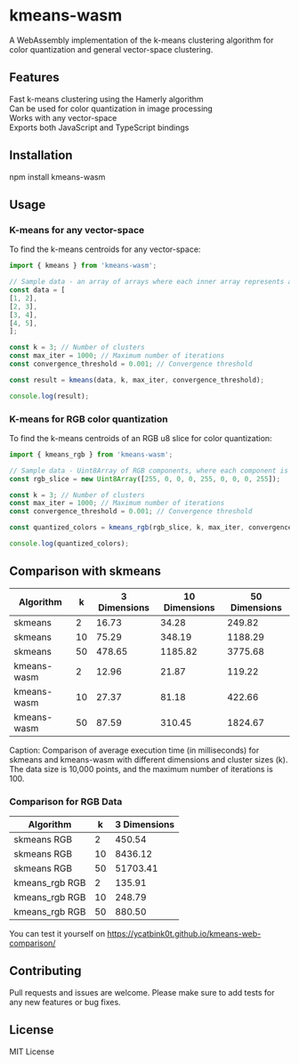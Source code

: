 # kmeans-wasm

A WebAssembly implementation of the k-means clustering algorithm for color quantization and general vector-space clustering.

## Features

Fast k-means clustering using the Hamerly algorithm  
Can be used for color quantization in image processing  
Works with any vector-space  
Exports both JavaScript and TypeScript bindings  

## Installation

 npm install kmeans-wasm

## Usage

### K-means for any vector-space

To find the k-means centroids for any vector-space:

```javascript
import { kmeans } from 'kmeans-wasm';

// Sample data - an array of arrays where each inner array represents a point in the vector-space
const data = [
[1, 2],
[2, 3],
[3, 4],
[4, 5],
];

const k = 3; // Number of clusters
const max_iter = 1000; // Maximum number of iterations
const convergence_threshold = 0.001; // Convergence threshold

const result = kmeans(data, k, max_iter, convergence_threshold);

console.log(result);
```

### K-means for RGB color quantization

To find the k-means centroids of an RGB u8 slice for color quantization:

```javascript
import { kmeans_rgb } from 'kmeans-wasm';

// Sample data - Uint8Array of RGB components, where each component is a u8 value
const rgb_slice = new Uint8Array([255, 0, 0, 0, 255, 0, 0, 0, 255]);

const k = 3; // Number of clusters
const max_iter = 1000; // Maximum number of iterations
const convergence_threshold = 0.001; // Convergence threshold

const quantized_colors = kmeans_rgb(rgb_slice, k, max_iter, convergence_threshold);

console.log(quantized_colors);
```

## Comparison with skmeans

| Algorithm | k | 3 Dimensions | 10 Dimensions | 50 Dimensions |
|------------|---|--------------|---------------|---------------|
| skmeans | 2 | 16.73 | 34.28 | 249.82 |
| skmeans |10 | 75.29 | 348.19 | 1188.29 |
| skmeans |50 | 478.65 | 1185.82 | 3775.68 |
| kmeans-wasm| 2 | 12.96 | 21.87 | 119.22 |
| kmeans-wasm|10 | 27.37 | 81.18 | 422.66 |
| kmeans-wasm|50 | 87.59 | 310.45 | 1824.67 |

Caption: Comparison of average execution time (in milliseconds) for skmeans and kmeans-wasm with different dimensions and cluster sizes (k). The data size is 10,000 points, and the maximum number of iterations is 100.

### Comparison for RGB Data

| Algorithm    | k | 3 Dimensions |
|--------------|---|--------------|
| skmeans RGB   | 2 | 450.54       |
| skmeans RGB   | 10 | 8436.12     |
| skmeans RGB   | 50 | 51703.41    |
| kmeans_rgb RGB| 2 | 135.91       |
| kmeans_rgb RGB| 10 | 248.79      |
| kmeans_rgb RGB| 50 | 880.50      |

You can test it yourself on <https://ycatbink0t.github.io/kmeans-web-comparison/>

## Contributing

Pull requests and issues are welcome. Please make sure to add tests for any new features or bug fixes.

## License

MIT License
